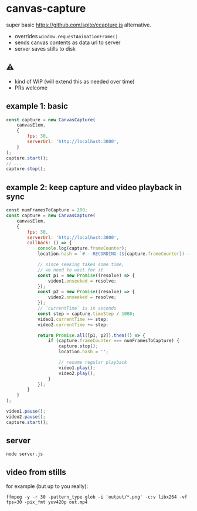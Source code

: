 # canvas-capture

super basic https://github.com/spite/ccapture.js alternative.

- overrides `window.requestAnimationFrame()`
- sends canvas contents as data url to server
- server saves stills to disk

## ⚠️
- kind of WIP (will extend this as needed over time)
- PRs welcome


## example 1: basic

```js
const capture = new CanvasCapture(
	canvasElem,
	{
		fps: 30,
		serverUrl: 'http://localhost:3000',
	}
);
capture.start();
// ...
capture.stop();
```


## example 2: keep capture and video playback in sync

```js
const numFramesToCapture = 200;
const capture = new CanvasCapture(
	canvasElem,
	{
		fps: 30,
		serverUrl: 'http://localhost:3000',
		callback: () => {
			console.log(capture.frameCounter);
			location.hash = `#---RECORDING-(${capture.frameCounter})---`;

			// since seeking takes some time,
			// we need to wait for it
			const p1 = new Promise((resolve) => {
				video1.onseeked = resolve;
			});
			const p2 = new Promise((resolve) => {
				video2.onseeked = resolve;
			});
			// `currentTime` is in seconds
			const step = capture.timeStep / 1000;
			video1.currentTime += step;
			video2.currentTime += step;

			return Promise.all([p1, p2]).then(() => {
				if (capture.frameCounter === numFramesToCapture) {
					capture.stop();
					location.hash = '';

					// resume regular playback
					video1.play();
					video2.play();
				}
			});
		}
	}
);

video1.pause();
video2.pause();
capture.start();
```


## server

```shell
node server.js
```


## video from stills

for example (but up to you really):

```shell
ffmpeg -y -r 30 -pattern_type glob -i 'output/*.png' -c:v libx264 -vf fps=30 -pix_fmt yuv420p out.mp4
```
